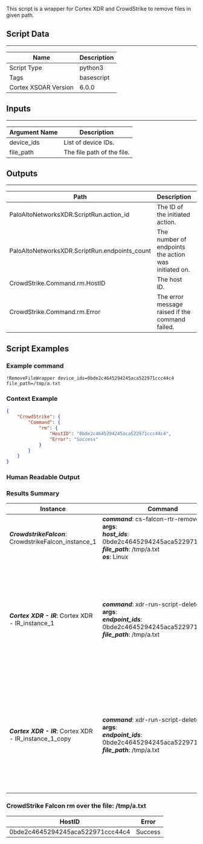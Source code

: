 This script is a wrapper for Cortex XDR and CrowdStrike to remove files in given path.

## Script Data

---

| **Name** | **Description** |
| --- | --- |
| Script Type | python3 |
| Tags | basescript |
| Cortex XSOAR Version | 6.0.0 |

## Inputs

---

| **Argument Name** | **Description** |
| --- | --- |
| device_ids | List of device IDs. |
| file_path | The file path of the file. |

## Outputs

---

| **Path** | **Description** | **Type** |
| --- | --- | --- |
| PaloAltoNetworksXDR.ScriptRun.action_id | The ID of the initiated action. | Number |
| PaloAltoNetworksXDR.ScriptRun.endpoints_count | The number of endpoints the action was initiated on. | Number |
| CrowdStrike.Command.rm.HostID | The host ID. | String |
| CrowdStrike.Command.rm.Error | The error message raised if the command failed. | String |


## Script Examples

### Example command

```!RemoveFileWrapper device_ids=0bde2c4645294245aca522971ccc44c4 file_path=/tmp/a.txt```

### Context Example

```json
{
    "CrowdStrike": {
        "Command": {
            "rm": {
                "HostID": "0bde2c4645294245aca522971ccc44c4", 
                "Error": "Success"
            }
        }
    }
}
```

### Human Readable Output

### Results Summary

|Instance|Command|Result|Comment|
|---|---|---|---|
| ***CrowdstrikeFalcon***: CrowdstrikeFalcon_instance_1 | ***command***: cs-falcon-rtr-remove-file<br>**args**:<br>	***host_ids***: 0bde2c4645294245aca522971ccc44c4<br>	***file_path***: /tmp/a.txt<br>	***os***: Linux | Success |  |
| ***Cortex XDR - IR***: Cortex XDR - IR_instance_1 | ***command***: xdr-run-script-delete-file<br>**args**:<br>	***endpoint_ids***: 0bde2c4645294245aca522971ccc44c4<br>	***file_path***: /tmp/a.txt | Error | Error in API call [<XX_REPLACED>00] - Internal Server Error<br>{"reply": {"err_code": <XX_REPLACED>00, "err_msg": "An error occurred while processing XDR public API - No endpoint was found for creating the requested action", "err_extra": "can't create group action id for SCRIPT_EXECUTION"}} |
| ***Cortex XDR - IR***: Cortex XDR - IR_instance_1_copy | ***command***: xdr-run-script-delete-file<br>**args**:<br>	***endpoint_ids***: 0bde2c4645294245aca522971ccc44c4<br>	***file_path***: /tmp/a.txt | Error | Error in API call [<XX_REPLACED>00] - Internal Server Error<br>{"reply": {"err_code": <XX_REPLACED>00, "err_msg": "An error occurred while processing XDR public API - No endpoint was found for creating the requested action", "err_extra": "can't create group action id for SCRIPT_EXECUTION"}} |

### CrowdStrike Falcon rm over the file: /tmp/a.txt

|HostID|Error|
|---|---|
| 0bde2c4645294245aca522971ccc44c4 | Success |